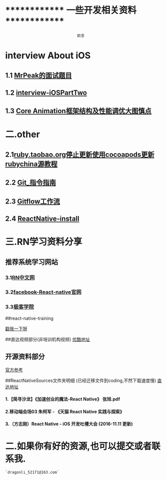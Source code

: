 
# ************  一些开发相关资料 ************
									前言
# interview About iOS
## 1.1 [MrPeak的面试题目](./interview-iOSPartOne.md)
## 1.2 [interview-iOSPartTwo](./interview-iOSPartTwo.md)
## 1.3 [Core Animation框架结构及性能调优大图慎点](./Core-Animation框架结构及性能调优/readme.md)					
					
									
# 二.other 

## 2.1[ruby.taobao.org停止更新使用cocoapods更新rubychina源教程](./cocoapodsrubychinaRepo.md)
## 2.2 [Git_指令指南](./Git_user.md)
## 2.3 [Gitflow工作流](./gitflow.md) 
## 2.4 [ReactNative-install](./ReactNative-install.md) 
						

# 三.RN学习资料分享
## 推荐系统学习网站
### 3.1[RN中文网](http://reactnative.cn)
### 3.2[facebook-React-native官网](https://facebook.github.io/react-native/)
### 3.3[极客学院](http://wiki.jikexueyuan.com/project/react-native/)

##react-native-training 

[戳我一下呀](https://www.gitbook.com/book/unbug/react-native-training/details)

##直达视频部分(非培训机构视频)
[优酷地址](http://list.youku.com/albumlist/show?id=27615900&ascending=1&page=1)


## 开源资料部分
[官方参考](https://github.com/facebook/react-native/tree/master/Examples)


##ReactNativeSources文件夹明细 (已经迁移文件到coding,不然下载速度慢)
[直达地址](https://coding.net/u/LFL/p/GitHubRepo/git)
#### 1.【简寻沙龙】《加速创业的魔法-React Native》 张旭.pdf
#### 2.移动端会场03 朱柯军 - 《天猫 React Native 实践与探索》
#### 3.（方志刚）React Native - iOS 开发吐槽大会  (2016-11.11 更新)

# 二.如果你有好的资源,也可以提交或者联系我. 
	`dragonli_52171@163.com`
